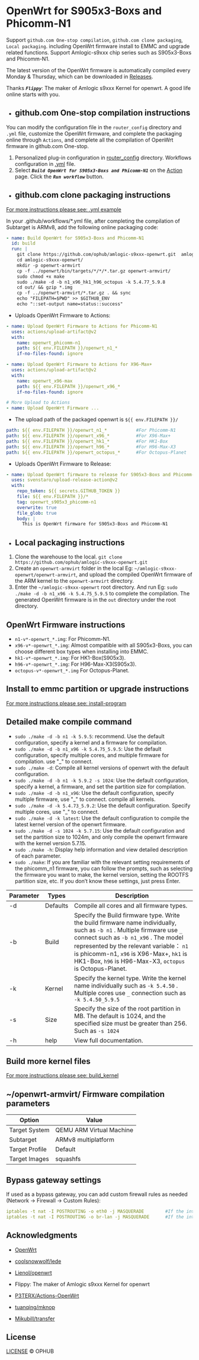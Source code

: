 # OpenWrt for S905x3-Boxs and Phicomm-N1

Support `github.com One-stop compilation`, `github.com clone packaging`, `Local packaging`. including OpenWrt firmware install to EMMC and upgrade related functions. Support Amlogic-s9xxx chip series such as S905x3-Boxs and Phicomm-N1.

The latest version of the OpenWrt firmware is automatically compiled every Monday & Thursday, which can be downloaded in [Releases](https://github.com/ophub/amlogic-s9xxx-openwrt/releases).

Thanks ***`Flippy`***: The maker of Amlogic s9xxx Kernel for openwrt. A good life online starts with you.

- ## github.com One-stop compilation instructions

You can modify the configuration file in the `router_config` directory and `.yml` file, customize the OpenWrt firmware, and complete the packaging online through `Actions`, and complete all the compilation of OpenWrt firmware in github.com One-stop.

1. Personalized plug-in configuration in [router_config](https://github.com/ophub/amlogic-s9xxx-openwrt/tree/main/router_config) directory. Workflows configuration in [.yml](https://github.com/ophub/amlogic-s9xxx-openwrt/blob/main/.github/workflows/build-openwrt.yml) file.
2. Select ***`Build OpenWrt for S905x3-Boxs and Phicomm-N1`*** on the [Action](https://github.com/ophub/amlogic-s9xxx-openwrt/actions) page. Click the ***`Run workflow`*** button.



- ## github.com clone packaging instructions

[For more instructions please see: .yml example](https://github.com/ophub/op/blob/main/.github/workflows/build-openwrt-s905x3-phicomm_n1.yml)

In your .github/workflows/*.yml file, after completing the compilation of Subtarget is ARMv8, add the following online packaging code:

```yaml
- name: Build OpenWrt for S905x3-Boxs and Phicomm-N1
  id: build
  run: |
    git clone https://github.com/ophub/amlogic-s9xxx-openwrt.git  amlogic-s9xxx-openwrt
    cd amlogic-s9xxx-openwrt/
    mkdir -p openwrt-armvirt
    cp -f ../openwrt/bin/targets/*/*/*.tar.gz openwrt-armvirt/
    sudo chmod +x make
    sudo ./make -d -b n1_x96_hk1_h96_octopus -k 5.4.77_5.9.8
    cd out/ && gzip *.img
    cp -f ../openwrt-armvirt/*.tar.gz . && sync
    echo "FILEPATH=$PWD" >> $GITHUB_ENV
    echo "::set-output name=status::success"
```

- Uploads OpenWrt Firmware to Actions:

```yaml
- name: Upload OpenWrt Firmware to Actions for Phicomm-N1
  uses: actions/upload-artifact@v2
  with:
    name: openwrt_phicomm-n1
    path: ${{ env.FILEPATH }}/openwrt_n1_*
    if-no-files-found: ignore

- name: Upload OpenWrt Firmware to Actions for X96-Max+
  uses: actions/upload-artifact@v2
  with:
    name: openwrt_x96-max
    path: ${{ env.FILEPATH }}/openwrt_x96_*
    if-no-files-found: ignore

# More Upload to Actions
- name: Upload OpenWrt Firmware ...

```

- The upload path of the packaged openwrt is ```${{ env.FILEPATH }}/```

```yaml
path: ${{ env.FILEPATH }}/openwrt_n1_*           #For Phicomm-N1
path: ${{ env.FILEPATH }}/openwrt_x96_*          #For X96-Max+
path: ${{ env.FILEPATH }}/openwrt_hk1_*          #For HK1-Box
path: ${{ env.FILEPATH }}/openwrt_h96_*          #For H96-Max-X3
path: ${{ env.FILEPATH }}/openwrt_octopus_*      #For Octopus-Planet
```

- Uploads OpenWrt Firmware to Release:

```yaml
- name: Upload OpenWrt firmware to release for S905x3-Boxs and Phicomm-N1
  uses: svenstaro/upload-release-action@v2
  with:
    repo_token: ${{ secrets.GITHUB_TOKEN }}
    file: ${{ env.FILEPATH }}/*
    tag: openwrt_s905x3_phicomm-n1
    overwrite: true
    file_glob: true
    body: |
      This is OpenWrt firmware for S905x3-Boxs and Phicomm-N1
```

- ## Local packaging instructions

1. Clone the warehouse to the local. `git clone https://github.com/ophub/amlogic-s9xxx-openwrt.git`
2. Create an `openwrt-armvirt` folder in the local Eg: `~/amlogic-s9xxx-openwrt/openwrt-armvirt`, and upload the compiled OpenWrt firmware of the ARM kernel to the `openwrt-armvirt` directory.
3. Enter the `~/amlogic-s9xxx-openwrt` root directory. And run Eg: `sudo ./make -d -b n1_x96 -k 5.4.75_5.9.5` to complete the compilation. The generated OpenWrt firmware is in the `out` directory under the root directory.


## OpenWrt Firmware instructions

- `n1-v*-openwrt_*.img`: For Phicomm-N1.
- `x96-v*-openwrt_*.img`: Almost compatible with all S905x3-Boxs, you can choose different box types when installing into EMMC.
- `hk1-v*-openwrt_*.img`: For HK1-Box(S905x3).
- `h96-v*-openwrt_*.img`: For H96-Max-X3(S905x3).
- `octopus-v*-openwrt_*.img` For Octopus-Planet.

## Install to emmc partition or upgrade instructions

[For more instructions please see: install-program](https://github.com/ophub/amlogic-s9xxx-openwrt/tree/main/install-program)

## Detailed make compile command

- `sudo ./make -d -b n1 -k 5.9.5`: recommend. Use the default configuration, specify a kernel and a firmware for compilation.
- `sudo ./make -d -b n1_x96 -k 5.4.75_5.9.5`: Use the default configuration, specify multiple cores, and multiple firmware for compilation. use "_" to connect.
- `sudo ./make -d`: Compile all kernel versions of openwrt with the default configuration.
- `sudo ./make -d -b n1 -k 5.9.2 -s 1024`: Use the default configuration, specify a kernel, a firmware, and set the partition size for compilation.
- `sudo ./make -d -b n1_x96`: Use the default configuration, specify multiple firmware, use "_" to connect. compile all kernels.
- `sudo ./make -d -k 5.4.73_5.9.2`: Use the default configuration. Specify multiple cores, use "_" to connect.
- `sudo ./make -d -k latest`: Use the default configuration to compile the latest kernel version of the openwrt firmware.
- `sudo ./make -d -s 1024 -k 5.7.15`: Use the default configuration and set the partition size to 1024m, and only compile the openwrt firmware with the kernel version 5.7.15.
- `sudo ./make -h`: Display help information and view detailed description of each parameter.
- `sudo ./make`: If you are familiar with the relevant setting requirements of the phicomm_n1 firmware, you can follow the prompts, such as selecting the firmware you want to make, the kernel version, setting the ROOTFS partition size, etc. If you don’t know these settings, just press Enter.

| Parameter | Types | Description |
| ---- | ---- | ---- |
| -d | Defaults | Compile all cores and all firmware types. |
| -b | Build | Specify the Build firmware type. Write the build firmware name individually, such as `-b n1` . Multiple firmware use `_` connect such as `-b n1_x96` . The model represented by the relevant variable： `n1` is phicomm-n1, `x96` is X96-Max+, `hk1` is HK1-Box, `h96` is H96-Max-X3, `octopus` is Octopus-Planet. |
| -k | Kernel | Specify the kernel type. Write the kernel name individually such as `-k 5.4.50` . Multiple cores use `_` connection such as `-k 5.4.50_5.9.5` |
| -s | Size | Specify the size of the root partition in MB. The default is 1024, and the specified size must be greater than 256. Such as `-s 1024` |
| -h | help | View full documentation. |

## Build more kernel files

[For more instructions please see: build_kernel](https://github.com/ophub/amlogic-s9xxx-openwrt/tree/main/build_kernel)

## ~/openwrt-armvirt/ Firmware compilation parameters

| Option | Value |
| ---- | ---- |
| Target System | QEMU ARM Virtual Machine |
| Subtarget | ARMv8 multiplatform |
| Target Profile | Default |
| Target Images | squashfs |


## Bypass gateway settings

If used as a bypass gateway, you can add custom firewall rules as needed (Network → Firewall → Custom Rules):

```yaml
iptables -t nat -I POSTROUTING -o eth0 -j MASQUERADE        #If the interface is eth0.
iptables -t nat -I POSTROUTING -o br-lan -j MASQUERADE      #If the interface is br-lan bridged.
```

## Acknowledgments

- [OpenWrt](https://github.com/openwrt/openwrt)
- [coolsnowwolf/lede](https://github.com/coolsnowwolf/lede)
- [Lienol/openwrt](https://github.com/Lienol/openwrt)
- Flippy: The maker of Amlogic s9xxx Kernel for openwrt
- [P3TERX/Actions-OpenWrt](https://github.com/P3TERX/Actions-OpenWrt)
- [tuanqing/mknop](https://github.com/tuanqing/mknop)

- [Mikubill/transfer](https://github.com/Mikubill/transfer)


## License

[LICENSE](https://github.com/ophub/op/blob/main/LICENSE) © OPHUB


